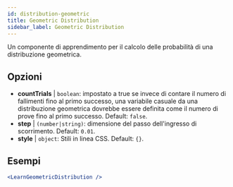 ```yaml
---
id: distribution-geometric
title: Geometric Distribution
sidebar_label: Geometric Distribution
---
```


Un componente di apprendimento per il calcolo delle probabilità di una distribuzione geometrica.

## Opzioni

* __countTrials__ | `boolean`: impostato a true se invece di contare il numero di fallimenti fino al primo successo, una variabile casuale da una distribuzione geometrica dovrebbe essere definita come il numero di prove fino al primo successo. Default: `false`.
* __step__ | `(number|string)`: dimensione del passo dell'ingresso di scorrimento. Default: `0.01`.
* __style__ | `object`: Stili in linea CSS. Default: `{}`.


## Esempi

```jsx live
<LearnGeometricDistribution />
```

